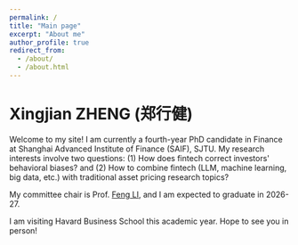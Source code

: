 ```yaml
---
permalink: /
title: "Main page"
excerpt: "About me"
author_profile: true
redirect_from: 
  - /about/
  - /about.html
---
```


Xingjian ZHENG (郑行健)
======

Welcome to my site! I am currently a fourth-year PhD candidate in Finance at Shanghai Advanced Institute of Finance (SAIF), SJTU. My research interests involve two questions: (1) How does fintech correct investors' behavioral biases? and (2) How to combine fintech (LLM, machine learning, big data, etc.) with traditional asset pricing research topics? 

My committee chair is Prof. [Feng LI](https://en.saif.sjtu.edu.cn/faculty-research/li-feng), and I am expected to graduate in 2026-27. 

I am visiting Havard Business School this academic year. Hope to see you in person! 
